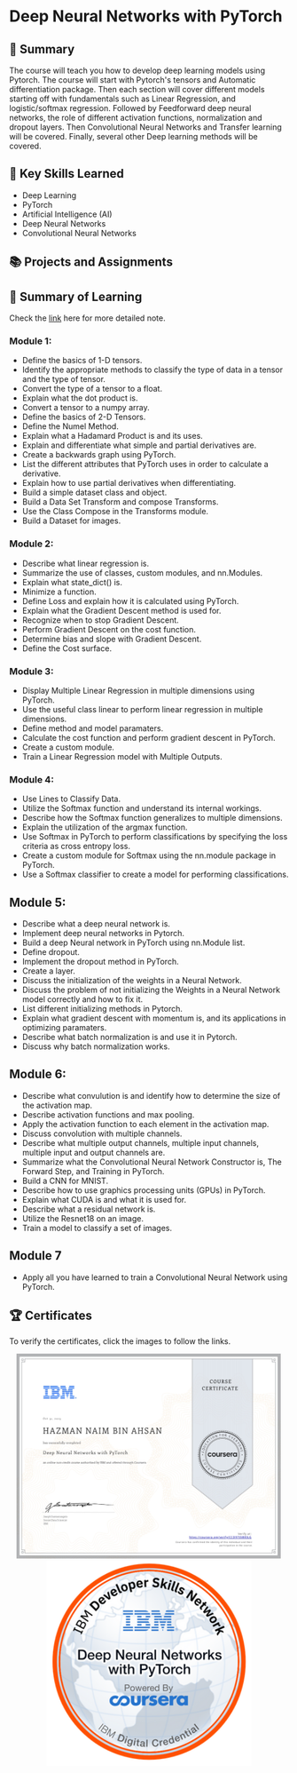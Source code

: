 # Deep Neural Networks with PyTorch
## 📑 Summary
The course will teach you how to develop deep learning models using  Pytorch. The course will start with Pytorch's  tensors and Automatic differentiation package. Then each section will cover different models starting off with fundamentals such as Linear Regression, and logistic/softmax regression. Followed by  Feedforward deep neural networks, the role of different activation functions, normalization and dropout layers. Then Convolutional Neural Networks and Transfer learning will be covered. Finally, several other Deep learning methods will be covered.

## 🔑 Key Skills Learned
- Deep Learning
- PyTorch
- Artificial Intelligence (AI)
- Deep Neural Networks
- Convolutional Neural Networks

## 📚 Projects and Assignments

## 📑 Summary of Learning
Check the [link](https://github.com/HazmanNaim/IBM-AI-Engineering-Professional-Certificate/blob/main/04-Deep%20Neural%20Networks%20with%20PyTorch/Note.md) here for more detailed note.
### Module 1:
- Define the basics of 1-D tensors.
- Identify the appropriate methods to classify the type of data in a tensor and the type of tensor.
- Convert the type of a tensor to a float.
- Explain what the dot product is.
- Convert a tensor to a numpy array.
- Define the basics of 2-D Tensors.
- Define the Numel Method.
- Explain what a Hadamard Product is and its uses.
- Explain and differentiate what simple and partial derivatives are.
- Create a backwards graph using PyTorch.
- List the different attributes that PyTorch uses in order to calculate a derivative.
- Explain how to use partial derivatives when differentiating.
- Build a simple dataset class and object.
- Build a Data Set Transform and compose Transforms.
- Use the Class Compose in the Transforms module.
- Build a Dataset for images.

### Module 2:
- Describe what linear regression is.
- Summarize the use of classes, custom modules, and nn.Modules.
- Explain what state_dict() is.
- Minimize a function.
- Define Loss and explain how it is calculated using PyTorch.
- Explain what the Gradient Descent method is used for.
- Recognize when to stop Gradient Descent.
- Perform Gradient Descent on the cost function.
- Determine bias and slope with Gradient Descent.
- Define the Cost surface.

### Module 3:
- Display Multiple Linear Regression in multiple dimensions using PyTorch.
- Use the useful class linear to perform linear regression in multiple dimensions.
- Define method and model paramaters.
- Calculate the cost function and perform gradient descent in PyTorch.
- Create a custom module.
- Train a Linear Regression model with Multiple Outputs.

### Module 4:
- Use Lines to Classify Data.
- Utilize the Softmax function and understand its internal workings.
- Describe how the Softmax function generalizes to multiple dimensions.
- Explain the utilization of the argmax function.
- Use Softmax in PyTorch to perform classifications by specifying the loss criteria as cross entropy loss.
- Create a custom module for Softmax using the nn.module package in PyTorch.
- Use a Softmax classifier to create a model for performing classifications.

## Module 5:
- Describe what a deep neural network is.
- Implement deep neural networks in Pytorch.
- Build a deep Neural network in PyTorch using nn.Module list.
- Define dropout.
- Implement the dropout method in PyTorch.
- Create a layer.
- Discuss the initialization of the weights in a Neural Network.
- Discuss the problem of not initializing the Weights in a Neural Network model correctly and how to fix it.
- List different initializing methods in Pytorch.
- Explain what gradient descent with momentum is, and its applications in optimizing paramaters.
- Describe what batch normalization is and use it in Pytorch.
- Discuss why batch normalization works.

## Module 6:
- Describe what convulution is and identify how to determine the size of the activation map.
- Describe activation functions and max pooling.
- Apply the activation function to each element in the activation map.
- Discuss convolution with multiple channels.
- Describe what multiple output channels, multiple input channels, multiple input and output channels are.
- Summarize what the Convolutional Neural Network Constructor is, The Forward Step, and Training in PyTorch.
- Build a CNN for MNIST.
- Describe how to use graphics processing units (GPUs) in PyTorch.
- Explain what CUDA is and what it is used for.
- Describe what a residual network is.
- Utilize the Resnet18 on an image.
- Train a model to classify a set of images.

## Module 7
- Apply all you have learned to train a Convolutional Neural Network using PyTorch.

## 🏆 Certificates 
To verify the certificates, click the images to follow the links.

<p align="middle">
  <a href="https://coursera.org/share/e8bcabf1cd1a3fd9640ba12228726e75"><img src="https://github.com/HazmanNaim/IBM-AI-Engineering-Professional-Certificate/blob/main/04-Deep%20Neural%20Networks%20with%20PyTorch/Asset/Coursera%20CCD97S5B83LG_page-0001.jpg" height="370"></a>
  <a href="https://www.credly.com/badges/639a0a10-4e7a-45c6-976f-7b528e3ef48e"><img src="https://github.com/HazmanNaim/IBM-AI-Engineering-Professional-Certificate/blob/main/04-Deep%20Neural%20Networks%20with%20PyTorch/Asset/credly_badge.png" height="370"></a>
</p>
